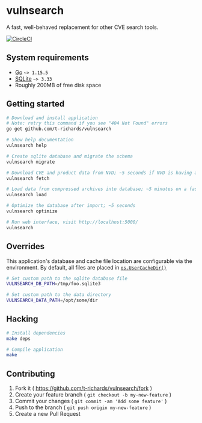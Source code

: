 # vulnsearch

A fast, well-behaved replacement for other CVE search tools.

[![CircleCI](https://circleci.com/gh/t-richards/vulnsearch.svg?style=svg)](https://circleci.com/gh/t-richards/vulnsearch)

## System requirements

- [Go][golang] `~> 1.15.5`
- [SQLite][sqlite] `~> 3.33`
- Roughly 200MB of free disk space

## Getting started

```bash
# Download and install application
# Note: retry this command if you see "404 Not Found" errors
go get github.com/t-richards/vulnsearch

# Show help documentation
vulnsearch help

# Create sqlite database and migrate the schema
vulnsearch migrate

# Download CVE and product data from NVD; ~5 seconds if NVD is having a good day.
vulnsearch fetch

# Load data from compressed archives into database; ~5 minutes on a fast machine.
vulnsearch load

# Optimize the database after import; ~5 seconds
vulnsearch optimize

# Run web interface, visit http://localhost:5000/
vulnsearch
```

## Overrides

This application's database and cache file location are configurable via the environment.
By default, all files are placed in [`os.UserCacheDir()`][cachedir]

```bash
# Set custom path to the sqlite database file
VULNSEARCH_DB_PATH=/tmp/foo.sqlite3

# Set custom path to the data directory
VULNSEARCH_DATA_PATH=/opt/some/dir
```

## Hacking

```bash
# Install dependencies
make deps

# Compile application
make
```

## Contributing

1. Fork it ( <https://github.com/t-richards/vulnsearch/fork> )
2. Create your feature branch ( `git checkout -b my-new-feature` )
3. Commit your changes ( `git commit -am 'Add some feature'` )
4. Push to the branch ( `git push origin my-new-feature` )
5. Create a new Pull Request

[golang]: https://golang.org
[sqlite]: https://www.sqlite.org/index.html
[cachedir]: https://golang.org/pkg/os/#UserCacheDir

